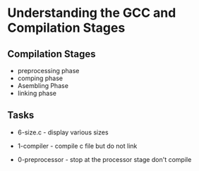 # Understanding the GCC and Compilation Stages

## Compilation Stages
* preprocessing phase
* comping phase
* Asembling Phase
* linking phase

## Tasks

* 6-size.c - display various sizes

* 1-compiler - compile c file but do not link

* 0-preprocessor - stop at the processor stage don't compile
